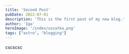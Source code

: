 ```yaml
---
title: 'Second Post'
pubDate: 2022-07-01
description: 'This is the first post of my new blog.'
author: 'Iga'
heroImage: '/index/uszatka.png'
tags: ["astro", "blogging"]
---
```



cscscsc